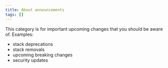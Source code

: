 ```yaml
---
title: About announcements
tags: []
---
```


This category is for important upcoming changes that you should be aware of. Examples:
- stack deprecations
- stack removals
- upcoming breaking changes
- security updates
